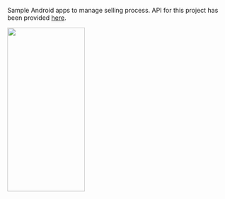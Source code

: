 Sample Android apps to manage selling process. API for this project has been provided [here](https://github.com/gunawanasch/api_toko_buket).

<a href="url"><img src="https://teknoguna.com/assets/images/projects/ss_penjualan_toko_buket_android.jpg" align="left" height="370" width="175" ></a>
